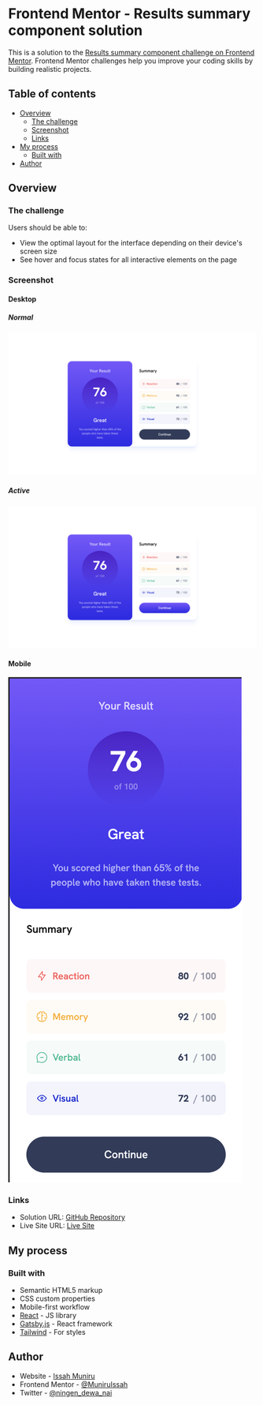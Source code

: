 # Frontend Mentor - Results summary component solution

This is a solution to the [Results summary component challenge on Frontend Mentor](https://www.frontendmentor.io/challenges/results-summary-component-CE_K6s0maV). Frontend Mentor challenges help you improve your coding skills by building realistic projects.
## Table of contents

- [Overview](#overview)
  - [The challenge](#the-challenge)
  - [Screenshot](#screenshot)
  - [Links](#links)
- [My process](#my-process)
  - [Built with](#built-with)
- [Author](#author)

## Overview

### The challenge
Users should be able to:

- View the optimal layout for the interface depending on their device's screen size
- See hover and focus states for all interactive elements on the page


### Screenshot
#### Desktop
##### Normal
![](./screenshot.png)
##### Active
![](./screenshot1.png)

#### Mobile
![](./screenshot_mobile.png)


### Links

- Solution URL: [GitHub Repository](https://github.com/MuniruIssah/frontendmento-main/tree/main/src/pages/components/results-summary-component)
- Live Site URL: [Live Site](https://frontendmento-main.vercel.app/components/results-summary-component/)

## My process

### Built with

- Semantic HTML5 markup
- CSS custom properties
- Mobile-first workflow
- [React](https://reactjs.org/) - JS library
- [Gatsby.js](https://www.gatsbyjs.com/) - React framework
- [Tailwind](https://tailwindcss.com/) - For styles



## Author

- Website - [Issah Muniru](https://muniruissah.github.io/muniru-issahs-portfolio/)
- Frontend Mentor - [@MuniruIssah](https://www.frontendmentor.io/profile/MuniruIssah)
- Twitter - [@ningen_dewa_nai](https://www.twitter.com/ningen_dewa_nai)
